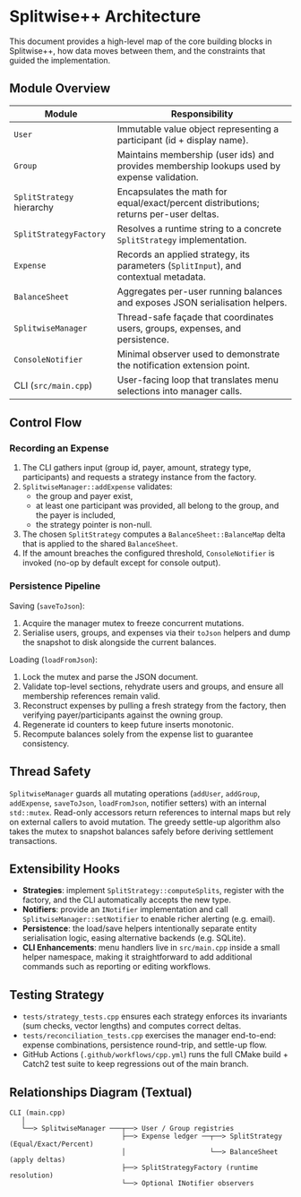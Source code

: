 # Splitwise++ Architecture

This document provides a high-level map of the core building blocks in Splitwise++, how data moves between them, and the
constraints that guided the implementation.

## Module Overview

| Module | Responsibility |
| --- | --- |
| `User` | Immutable value object representing a participant (id + display name). |
| `Group` | Maintains membership (user ids) and provides membership lookups used by expense validation. |
| `SplitStrategy` hierarchy | Encapsulates the math for equal/exact/percent distributions; returns per-user deltas. |
| `SplitStrategyFactory` | Resolves a runtime string to a concrete `SplitStrategy` implementation. |
| `Expense` | Records an applied strategy, its parameters (`SplitInput`), and contextual metadata. |
| `BalanceSheet` | Aggregates per-user running balances and exposes JSON serialisation helpers. |
| `SplitwiseManager` | Thread-safe façade that coordinates users, groups, expenses, and persistence. |
| `ConsoleNotifier` | Minimal observer used to demonstrate the notification extension point. |
| CLI (`src/main.cpp`) | User-facing loop that translates menu selections into manager calls. |

## Control Flow

### Recording an Expense

1. The CLI gathers input (group id, payer, amount, strategy type, participants) and requests a strategy instance from the factory.
2. `SplitwiseManager::addExpense` validates:
   - the group and payer exist,
   - at least one participant was provided, all belong to the group, and the payer is included,
   - the strategy pointer is non-null.
3. The chosen `SplitStrategy` computes a `BalanceSheet::BalanceMap` delta that is applied to the shared `BalanceSheet`.
4. If the amount breaches the configured threshold, `ConsoleNotifier` is invoked (no-op by default except for console output).

### Persistence Pipeline

Saving (`saveToJson`):

1. Acquire the manager mutex to freeze concurrent mutations.
2. Serialise users, groups, and expenses via their `toJson` helpers and dump the snapshot to disk alongside the current balances.

Loading (`loadFromJson`):

1. Lock the mutex and parse the JSON document.
2. Validate top-level sections, rehydrate users and groups, and ensure all membership references remain valid.
3. Reconstruct expenses by pulling a fresh strategy from the factory, then verifying payer/participants against the owning group.
4. Regenerate id counters to keep future inserts monotonic.
5. Recompute balances solely from the expense list to guarantee consistency.

## Thread Safety

`SplitwiseManager` guards all mutating operations (`addUser`, `addGroup`, `addExpense`, `saveToJson`, `loadFromJson`, notifier setters)
with an internal `std::mutex`. Read-only accessors return references to internal maps but rely on external callers to avoid mutation.
The greedy settle-up algorithm also takes the mutex to snapshot balances safely before deriving settlement transactions.

## Extensibility Hooks

- **Strategies**: implement `SplitStrategy::computeSplits`, register with the factory, and the CLI automatically accepts the new type.
- **Notifiers**: provide an `INotifier` implementation and call `SplitwiseManager::setNotifier` to enable richer alerting (e.g. email).
- **Persistence**: the load/save helpers intentionally separate entity serialisation logic, easing alternative backends (e.g. SQLite).
- **CLI Enhancements**: menu handlers live in `src/main.cpp` inside a small helper namespace, making it straightforward to add
  additional commands such as reporting or editing workflows.

## Testing Strategy

- `tests/strategy_tests.cpp` ensures each strategy enforces its invariants (sum checks, vector lengths) and computes correct deltas.
- `tests/reconciliation_tests.cpp` exercises the manager end-to-end: expense combinations, persistence round-trip, and settle-up flow.
- GitHub Actions (`.github/workflows/cpp.yml`) runs the full CMake build + Catch2 test suite to keep regressions out of the main branch.

## Relationships Diagram (Textual)

```
CLI (main.cpp)
   │
   └──> SplitwiseManager ───┬──> User / Group registries
                            ├──> Expense ledger ──┬──> SplitStrategy (Equal/Exact/Percent)
                            │                     └──> BalanceSheet (apply deltas)
                            ├──> SplitStrategyFactory (runtime resolution)
                            └──> Optional INotifier observers
```

